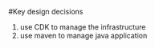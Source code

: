 #Key design decisions
1. use CDK to manage the infrastructure
2. use maven to manage java application